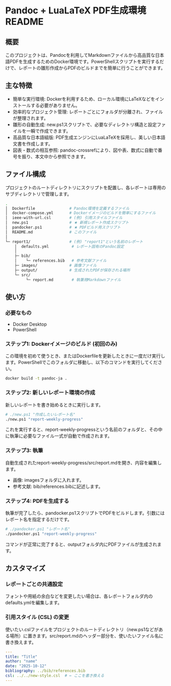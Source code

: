 # Pandoc + LuaLaTeX PDF生成環境README

## 概要
このプロジェクトは、Pandocを利用してMarkdownファイルから高品質な日本語PDFを生成するためのDocker環境です。PowerShellスクリプトを実行するだけで、レポートの雛形作成からPDFのビルドまでを簡単に行うことができます。

## 主な特徴

- 簡単な実行環境: Dockerを利用するため、ローカル環境にLaTeXなどをインストールする必要がありません。
- 効率的なプロジェクト管理: レポートごとにフォルダが分離され、ファイルが整理されます。
- 雛形の自動生成: new.ps1スクリプトで、必要なディレクトリ構造と設定ファイルを一瞬で作成できます。
- 高品質な日本語組版: PDF生成エンジンにLuaLaTeXを採用し、美しい日本語文書を作成します。
- 図表・数式の相互参照: pandoc-crossrefにより、図や表、数式に自動で番号を振り、本文中から参照できます。

## ファイル構成
プロジェクトのルートディレクトリにスクリプトを配置し、各レポートは専用のサブディレクトリで管理します。

~~~bash
.
│  Dockerfile               # Pandoc環境を定義するファイル
│  docker-compose.yml       # Dockerイメージのビルドを簡単にするファイル
│  ieee-with-url.csl        # (例) 引用スタイルファイル
│  new.ps1                  # ★ 新規レポート作成スクリプト
│  pandocker.ps1            # ★ PDFビルド用スクリプト
│  README.md                # このファイル
│
└─ report1/                 # (例) "report1"という名前のレポート
    │  defaults.yml          # レポート固有のPandoc設定
    │
    ├─ bib/
    │    └─ references.bib   # 参考文献ファイル
    ├─ images/              # 画像ファイル
    ├─ output/              # 生成されたPDFが保存される場所
    └─ src/
         └─ report.md        # 執筆用Markdownファイル
~~~

## 使い方

### 必要なもの

- Docker Desktop
- PowerShell

### ステップ1: Dockerイメージのビルド (初回のみ)
この環境を初めて使うとき、またはDockerfileを更新したときに一度だけ実行します。PowerShellでこのフォルダに移動し、以下のコマンドを実行してください。

~~~bash
docker build -t pandoc-ja . 
~~~

### ステップ2: 新しいレポート環境の作成
新しいレポートを書き始めるときに実行します。

```bash
# ./new.ps1 "作成したいレポート名"
./new.ps1 "report-weekly-progress"
```

これを実行すると、report-weekly-progressという名前のフォルダと、その中に執筆に必要なファイル一式が自動で作成されます。

### ステップ3: 執筆
自動生成されたreport-weekly-progress/src/report.mdを開き、内容を編集します。

- 画像: imagesフォルダに入れます。
- 参考文献: bib/references.bibに記述します。

### ステップ4: PDFを生成する
執筆が完了したら、pandocker.ps1スクリプトでPDFをビルドします。引数にはレポート名を指定するだけです。

~~~bash
# ./pandocker.ps1 "レポート名"
./pandocker.ps1 "report-weekly-progress"
~~~

コマンドが正常に完了すると、outputフォルダ内にPDFファイルが生成されます。

## カスタマイズ
### レポートごとの共通設定
フォントや用紙の余白などを変更したい場合は、各レポートフォルダ内のdefaults.ymlを編集します。

### 引用スタイル (CSL) の変更
使いたい.cslファイルをプロジェクトのルートディレクトリ（new.ps1などがある場所）に置きます。src/report.mdのヘッダー部分を、使いたいファイル名に書き換えます。

~~~yaml
---
title: "Title"
author: "name"
date: "2025-10-12"
bibliography: ../bib/references.bib
csl: ../../new-style.csl  # ← ここを書き換える
---
~~~